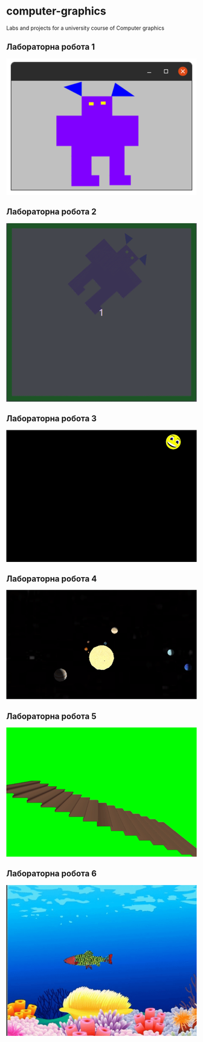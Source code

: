 # computer-graphics
Labs and projects for a university course of Computer graphics

## Лабораторна робота 1
<p align="center">
  <img width="550" src="lab1/image.png">
</p>

## Лабораторна робота 2
<p align="center">
  <img width="550" src="lab2/lab2.gif">
</p>

## Лабораторна робота 3
<p align="center">
  <img width="550" src="lab3/doc/lab3.gif">
</p>

## Лабораторна робота 4
<p align="center">
  <img width="550" src="lab4/doc/lab4.gif">
</p>

## Лабораторна робота 5
<p align="center">
  <img width="550" src="lab5/doc/lab5.gif">
</p>

## Лабораторна робота 6
<p align="center">
  <img width="550" src="lab6/doc/lab6.gif">
</p>
